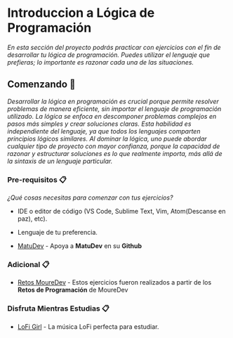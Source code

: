 # Introduccion a Lógica de Programación

_En esta sección del proyecto podrás practicar con ejercicios con el fin de desarrollar tu lógica de programación. Puedes utilizar el lenguaje que prefieras; lo importante es razonar cada una de las situaciones._

## Comenzando 🚀

_Desarrollar la lógica en programación es crucial porque permite resolver problemas de manera eficiente, sin importar el lenguaje de programación utilizado. La lógica se enfoca en descomponer problemas complejos en pasos más simples y crear soluciones claras. Esta habilidad es independiente del lenguaje, ya que todos los lenguajes comparten principios lógicos similares. Al dominar la lógica, uno puede abordar cualquier tipo de proyecto con mayor confianza, porque la capacidad de razonar y estructurar soluciones es lo que realmente importa, más allá de la sintaxis de un lenguaje particular._

### Pre-requisitos 📋

_¿Qué cosas necesitas para comenzar con tus ejercicios?_

- IDE o editor de código (VS Code, Sublime Text, Vim, Atom(Descanse en paz), etc).
- Lenguaje de tu preferencia.

- [MatuDev](https://github.com/soymatudev) - Apoya a **MatuDev** en su **Github**

### Adicional 📋

- [Retos MoureDev](https://retosdeprogramacion.com/ejercicios/) - Estos ejercicios fueron realizados a partir de los **Retos de Programación** de MoureDev

### Disfruta Mientras Estudias 📋

- [LoFi Girl](https://www.youtube.com/@LofiGirl) - La música LoFi perfecta para estudiar.